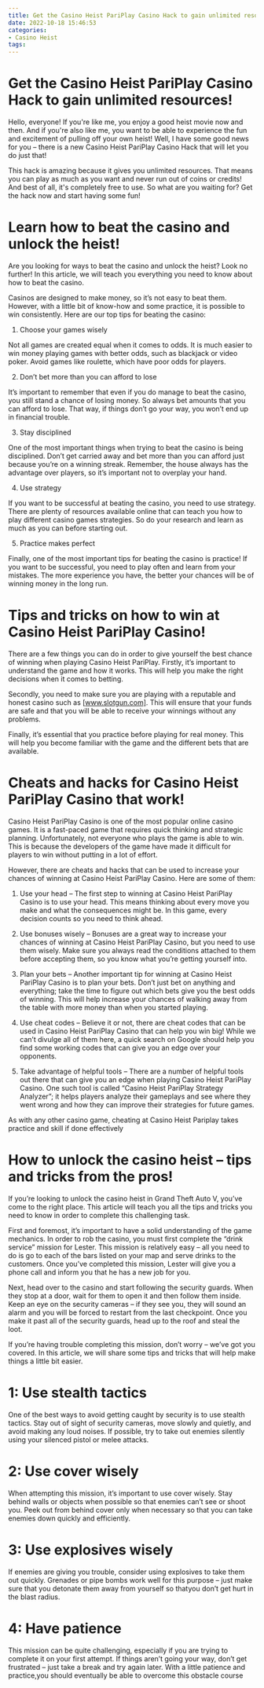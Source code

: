 ```yaml
---
title: Get the Casino Heist PariPlay Casino Hack to gain unlimited resources!
date: 2022-10-18 15:46:53
categories:
- Casino Heist
tags:
---
```



#  Get the Casino Heist PariPlay Casino Hack to gain unlimited resources!

Hello, everyone! If you're like me, you enjoy a good heist movie now and then. And if you're also like me, you want to be able to experience the fun and excitement of pulling off your own heist! Well, I have some good news for you – there is a new Casino Heist PariPlay Casino Hack that will let you do just that!

This hack is amazing because it gives you unlimited resources. That means you can play as much as you want and never run out of coins or credits! And best of all, it's completely free to use. So what are you waiting for? Get the hack now and start having some fun!

#  Learn how to beat the casino and unlock the heist! 

Are you looking for ways to beat the casino and unlock the heist? Look no further! In this article, we will teach you everything you need to know about how to beat the casino.

Casinos are designed to make money, so it’s not easy to beat them. However, with a little bit of know-how and some practice, it is possible to win consistently. Here are our top tips for beating the casino:

1) Choose your games wisely

Not all games are created equal when it comes to odds. It is much easier to win money playing games with better odds, such as blackjack or video poker. Avoid games like roulette, which have poor odds for players.

2) Don’t bet more than you can afford to lose

It’s important to remember that even if you do manage to beat the casino, you still stand a chance of losing money. So always bet amounts that you can afford to lose. That way, if things don’t go your way, you won’t end up in financial trouble.

3) Stay disciplined

One of the most important things when trying to beat the casino is being disciplined. Don’t get carried away and bet more than you can afford just because you’re on a winning streak. Remember, the house always has the advantage over players, so it’s important not to overplay your hand.

4) Use strategy

If you want to be successful at beating the casino, you need to use strategy. There are plenty of resources available online that can teach you how to play different casino games strategies. So do your research and learn as much as you can before starting out.

5) Practice makes perfect

Finally, one of the most important tips for beating the casino is practice! If you want to be successful, you need to play often and learn from your mistakes. The more experience you have, the better your chances will be of winning money in the long run.

#  Tips and tricks on how to win at Casino Heist PariPlay Casino! 

There are a few things you can do in order to give yourself the best chance of winning when playing Casino Heist PariPlay. Firstly, it’s important to understand the game and how it works. This will help you make the right decisions when it comes to betting.

Secondly, you need to make sure you are playing with a reputable and honest casino such as [www.slotgun.com]. This will ensure that your funds are safe and that you will be able to receive your winnings without any problems.

Finally, it’s essential that you practice before playing for real money. This will help you become familiar with the game and the different bets that are available.

#  Cheats and hacks for Casino Heist PariPlay Casino that work! 

Casino Heist PariPlay Casino is one of the most popular online casino games. It is a fast-paced game that requires quick thinking and strategic planning. Unfortunately, not everyone who plays the game is able to win. This is because the developers of the game have made it difficult for players to win without putting in a lot of effort.

However, there are cheats and hacks that can be used to increase your chances of winning at Casino Heist PariPlay Casino. Here are some of them:

1. Use your head – The first step to winning at Casino Heist PariPlay Casino is to use your head. This means thinking about every move you make and what the consequences might be. In this game, every decision counts so you need to think ahead.

2. Use bonuses wisely – Bonuses are a great way to increase your chances of winning at Casino Heist PariPlay Casino, but you need to use them wisely. Make sure you always read the conditions attached to them before accepting them, so you know what you’re getting yourself into.

3. Plan your bets – Another important tip for winning at Casino Heist PariPlay Casino is to plan your bets. Don’t just bet on anything and everything; take the time to figure out which bets give you the best odds of winning. This will help increase your chances of walking away from the table with more money than when you started playing. 

4. Use cheat codes – Believe it or not, there are cheat codes that can be used in Casino Heist PariPlay Casino that can help you win big! While we can’t divulge all of them here, a quick search on Google should help you find some working codes that can give you an edge over your opponents. 

5. Take advantage of helpful tools – There are a number of helpful tools out there that can give you an edge when playing Casino Heist PariPlay Casino. One such tool is called “Casino Heist PariPlay Strategy Analyzer”; it helps players analyze their gameplays and see where they went wrong and how they can improve their strategies for future games. 

 As with any other casino game, cheating at Casino Heist Pariplay takes practice and skill if done effectively

#  How to unlock the casino heist – tips and tricks from the pros!

If you’re looking to unlock the casino heist in Grand Theft Auto V, you’ve come to the right place. This article will teach you all the tips and tricks you need to know in order to complete this challenging task.

First and foremost, it’s important to have a solid understanding of the game mechanics. In order to rob the casino, you must first complete the “drink service” mission for Lester. This mission is relatively easy – all you need to do is go to each of the bars listed on your map and serve drinks to the customers. Once you’ve completed this mission, Lester will give you a phone call and inform you that he has a new job for you.

Next, head over to the casino and start following the security guards. When they stop at a door, wait for them to open it and then follow them inside. Keep an eye on the security cameras – if they see you, they will sound an alarm and you will be forced to restart from the last checkpoint. Once you make it past all of the security guards, head up to the roof and steal the loot.

If you’re having trouble completing this mission, don’t worry – we’ve got you covered. In this article, we will share some tips and tricks that will help make things a little bit easier.

# 1: Use stealth tactics

One of the best ways to avoid getting caught by security is to use stealth tactics. Stay out of sight of security cameras, move slowly and quietly, and avoid making any loud noises. If possible, try to take out enemies silently using your silenced pistol or melee attacks.

# 2: Use cover wisely

When attempting this mission, it’s important to use cover wisely. Stay behind walls or objects when possible so that enemies can’t see or shoot you. Peek out from behind cover only when necessary so that you can take enemies down quickly and efficiently.

# 3: Use explosives wisely

If enemies are giving you trouble, consider using explosives to take them out quickly. Grenades or pipe bombs work well for this purpose – just make sure that you detonate them away from yourself so thatyou don’t get hurt in the blast radius.


# 4: Have patience
This mission can be quite challenging, especially if you are trying to complete it on your first attempt. If things aren’t going your way, don’t get frustrated – just take a break and try again later. With a little patience and practice,you should eventually be able to overcome this obstacle course